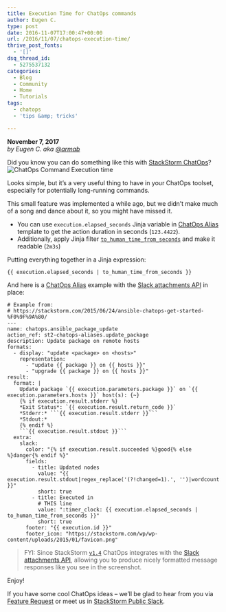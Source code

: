 ```yaml
---
title: Execution Time for ChatOps commands
author: Eugen C.
type: post
date: 2016-11-07T17:00:47+00:00
url: /2016/11/07/chatops-execution-time/
thrive_post_fonts:
  - '[]'
dsq_thread_id:
  - 5275537132
categories:
  - Blog
  - Community
  - Home
  - Tutorials
tags:
  - chatops
  - 'tips &amp; tricks'

---
```

**November 7, 2017**  
_by Eugen C. aka <a href="https://github.com/armab/" target="_blank">@armab</a>_

Did you know you can do something like this with [StackStorm ChatOps][1]?  
![ChatOps Command Execution time][2] 

Looks simple, but it&#8217;s a very useful thing to have in your ChatOps toolset, especially for potentially long-running commands.  
<!--more-->

This small feature was implemented a while ago, but we didn&#8217;t make much of a song and dance about it, so you might have missed it.

  * You can use `execution.elapsed_seconds` Jinja variable in [ChatOps Alias][3] template to get the action duration in seconds (`123.4422`).
  * Additionally, apply Jinja filter [`to_human_time_from_seconds`][4] and make it readable (`2m3s`)

Putting everything together in a Jinja expression:

<pre><code class="yaml">{{ execution.elapsed_seconds | to_human_time_from_seconds }}
</code></pre>

And here is a [ChatOps Alias][5] example with the [Slack attachments API][6] in place:

<pre><code class="yaml"># Example from:
# https://stackstorm.com/2015/06/24/ansible-chatops-get-started-%F0%9F%9A%80/
---
name: chatops.ansible_package_update
action_ref: st2-chatops-aliases.update_package
description: Update package on remote hosts
formats:
  - display: "update &lt;package&gt; on &lt;hosts&gt;"
    representation:
      - "update {{ package }} on {{ hosts }}"
      - "upgrade {{ package }} on {{ hosts }}"
result:
  format: |
    Update package `{{ execution.parameters.package }}` on `{{ execution.parameters.hosts }}` host(s): {~}
    {% if execution.result.stderr %}
    *Exit Status*: `{{ execution.result.return_code }}`
    *Stderr:* ```{{ execution.result.stderr }}```
    *Stdout:*
    {% endif %}
    ```{{ execution.result.stdout }}```
  extra:
    slack:
      color: "{% if execution.result.succeeded %}good{% else %}danger{% endif %}"
      fields:
        - title: Updated nodes
          value: "{{ execution.result.stdout|regex_replace('(?!changed=1).', '')|wordcount }}"
          short: true
        - title: Executed in
          # THIS line
          value: ":timer_clock: {{ execution.elapsed_seconds | to_human_time_from_seconds }}"
          short: true
      footer: "{{ execution.id }}"
      footer_icon: "https://stackstorm.com/wp/wp-content/uploads/2015/01/favicon.png"
</code></pre>

> FYI: Since StackStorm [`v1.4`][7] ChatOps integrates with the [Slack attachments API][8], allowing you to produce nicely formatted message responses like you see in the screenshot. 

Enjoy!

If you have some cool ChatOps ideas &#8211; we&#8217;ll be glad to hear from you via [Feature Request][9] or meet us in [StackStorm Public Slack][10].

 [1]: https://docs.stackstorm.com/chatops/index.html
 [2]: https://i.imgur.com/evtmoCq.png
 [3]: https://docs.stackstorm.com/chatops/aliases.html
 [4]: https://docs.stackstorm.com/reference/jinja.html?highlight=to_human_time_from_seconds#applying-filters-with-jinja
 [5]: https://github.com/armab/st2-chatops-aliases/blob/master/aliases/update_package.yaml
 [6]: https://api.slack.com/docs/messages/builder
 [7]: https://stackstorm.com/2016/06/06/a-brief-history-of-chatops/
 [8]: https://docs.stackstorm.com/chatops/aliases.html#passing-attachment-api-parameters-slack-only
 [9]: https://github.com/StackStorm/hubot-stackstorm
 [10]: https://stackstorm.com/#community